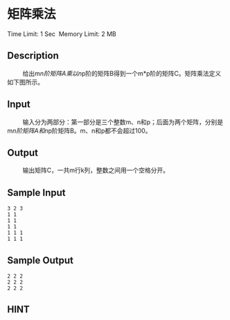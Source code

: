 # 矩阵乘法
Time Limit: 1 Sec  Memory Limit: 2 MB


## Description
         给出m*n阶矩阵A乘以n*p阶的矩阵B得到一个m*p阶的矩阵C。矩阵乘法定义如下图所示。



## Input
         输入分为两部分：第一部分是三个整数m、n和p；后面为两个矩阵，分别是m*n阶矩阵A和n*p阶矩阵B。m、n和p都不会超过100。


## Output
         输出矩阵C，一共m行k列，整数之间用一个空格分开。


## Sample Input
```
3 2 3
1 1
1 1
1 1 
1 1 1
1 1 1

```
## Sample Output
```
2 2 2
2 2 2
2 2 2

```

## HINT
